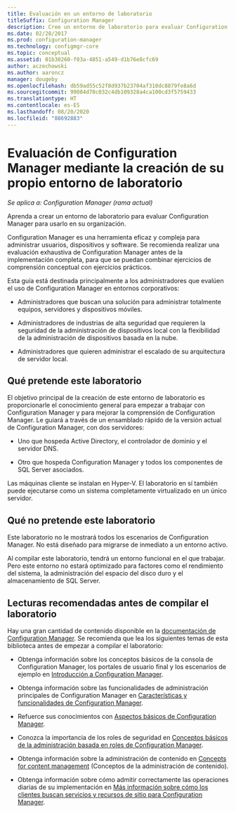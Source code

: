 ```yaml
---
title: Evaluación en un entorno de laboratorio
titleSuffix: Configuration Manager
description: Cree un entorno de laboratorio para evaluar Configuration Manager para usarlo en la organización.
ms.date: 02/28/2017
ms.prod: configuration-manager
ms.technology: configmgr-core
ms.topic: conceptual
ms.assetid: 01b30260-f03a-4851-a549-d1b76e8cfc69
author: aczechowski
ms.author: aaroncz
manager: dougeby
ms.openlocfilehash: db59ad55c52f8d937b23704af310dc8879fe8a6d
ms.sourcegitcommit: 99084d70c032c4db109328a4ca100cd3f5759433
ms.translationtype: HT
ms.contentlocale: es-ES
ms.lasthandoff: 08/20/2020
ms.locfileid: "88692883"
---
```

# <a name="evaluate-configuration-manager-by-building-your-own-lab-environment"></a>Evaluación de Configuration Manager mediante la creación de su propio entorno de laboratorio

*Se aplica a: Configuration Manager (rama actual)*

 Aprenda a crear un entorno de laboratorio para evaluar Configuration Manager para usarlo en su organización.  

 Configuration Manager es una herramienta eficaz y compleja para administrar usuarios, dispositivos y software. Se recomienda realizar una evaluación exhaustiva de Configuration Manager antes de la implementación completa, para que se puedan combinar ejercicios de comprensión conceptual con ejercicios prácticos.  

 Esta guía está destinada principalmente a los administradores que evalúen el uso de Configuration Manager en entornos corporativos:  

-   Administradores que buscan una solución para administrar totalmente equipos, servidores y dispositivos móviles.  

-   Administradores de industrias de alta seguridad que requieren la seguridad de la administración de dispositivos local con la flexibilidad de la administración de dispositivos basada en la nube.  

-   Administradores que quieren administrar el escalado de su arquitectura de servidor local.  

## <a name="what-this-lab-does"></a>Qué pretende este laboratorio  
 El objetivo principal de la creación de este entorno de laboratorio es proporcionarle el conocimiento general para empezar a trabajar con Configuration Manager y para mejorar la comprensión de Configuration Manager. Le guiará a través de un ensamblado rápido de la versión actual de Configuration Manager, con dos servidores:  

-   Uno que hospeda Active Directory, el controlador de dominio y el servidor DNS.  

-   Otro que hospeda Configuration Manager y todos los componentes de SQL Server asociados.  

Las máquinas cliente se instalan en Hyper-V. El laboratorio en sí también puede ejecutarse como un sistema completamente virtualizado en un único servidor.  

## <a name="what-this-lab-does-not-do"></a>Qué no pretende este laboratorio  
 Este laboratorio no le mostrará todos los escenarios de Configuration Manager. No está diseñado para migrarse de inmediato a un entorno activo.  

 Al compilar este laboratorio, tendrá un entorno funcional en el que trabajar. Pero este entorno no estará optimizado para factores como el rendimiento del sistema, la administración del espacio del disco duro y el almacenamiento de SQL Server.  

##  <a name="recommended-reading-before-you-build-the-lab"></a><a name="BKMK_EvalRec"></a> Lecturas recomendadas antes de compilar el laboratorio  
 Hay una gran cantidad de contenido disponible en la [documentación de Configuration Manager](/sccm/). Se recomienda que lea los siguientes temas de esta biblioteca antes de empezar a compilar el laboratorio:  

-   Obtenga información sobre los conceptos básicos de la consola de Configuration Manager, los portales de usuario final y los escenarios de ejemplo en [Introducción a Configuration Manager](../../core/understand/introduction.md).  

-   Obtenga información sobre las funcionalidades de administración principales de Configuration Manager en [Características y funcionalidades de Configuration Manager](../../core/plan-design/changes/features-and-capabilities.md).  

-   Refuerce sus conocimientos con [Aspectos básicos de Configuration Manager](../../core/understand/fundamentals.md).  

-   Conozca la importancia de los roles de seguridad en [Conceptos básicos de la administración basada en roles de Configuration Manager](../../core/understand/fundamentals-of-role-based-administration.md).  

-   Obtenga información sobre la administración de contenido en [Concepts for content management](../../core/plan-design/hierarchy/fundamental-concepts-for-content-management.md) (Conceptos de la administración de contenido).  

-   Obtenga información sobre cómo admitir correctamente las operaciones diarias de su implementación en [Más información sobre cómo los clientes buscan servicios y recursos de sitio para Configuration Manager](../../core/plan-design/hierarchy/understand-how-clients-find-site-resources-and-services.md).